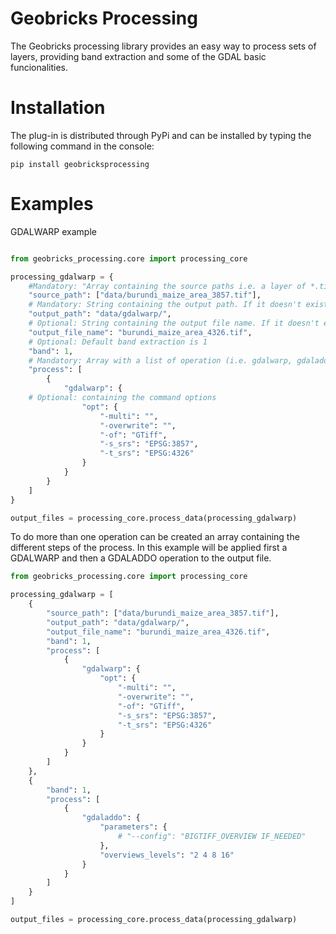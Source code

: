 Geobricks Processing
====================

The Geobricks processing library provides an easy way to process sets of layers, providing band extraction and some of the GDAL basic funcionalities. 

Installation
============
The plug-in is distributed through PyPi and can be installed by typing the following command in the console:
```
pip install geobricksprocessing
```
Examples
========

GDALWARP example

```python

from geobricks_processing.core import processing_core

processing_gdalwarp = {
    #Mandatory: "Array containing the source paths i.e. a layer of *.tif for band extraction or merging"
    "source_path": ["data/burundi_maize_area_3857.tif"],
    # Mandatory: String containing the output path. If it doesn't exists it will be created
    "output_path": "data/gdalwarp/",
    # Optional: String containing the output file name. If it doesn't exists it will be created with a uuid function
    "output_file_name": "burundi_maize_area_4326.tif",
    # Optional: Default band extraction is 1
    "band": 1,
    # Mandatory: Array with a list of operation (i.e. gdalwarp, gdaladdo, gdal_translate, band_extraction)
    "process": [
        {
            "gdalwarp": {
    # Optional: containing the command options
                "opt": {
                    "-multi": "",
                    "-overwrite": "",
                    "-of": "GTiff",
                    "-s_srs": "EPSG:3857",
                    "-t_srs": "EPSG:4326"
                }
            }
        }
    ]
}

output_files = processing_core.process_data(processing_gdalwarp)
```

To do more than one operation can be created an array containing the different steps of the process. In this example will be applied first a GDALWARP and then a GDALADDO operation to the output file.

```python
from geobricks_processing.core import processing_core

processing_gdalwarp = [
    {
        "source_path": ["data/burundi_maize_area_3857.tif"],
        "output_path": "data/gdalwarp/",
        "output_file_name": "burundi_maize_area_4326.tif",
        "band": 1,
        "process": [
            {
                "gdalwarp": {
                    "opt": {
                        "-multi": "",
                        "-overwrite": "",
                        "-of": "GTiff",
                        "-s_srs": "EPSG:3857",
                        "-t_srs": "EPSG:4326"
                    }
                }
            }
        ]
    },
    {
        "band": 1,
        "process": [
            {
                "gdaladdo": {
                    "parameters": {
                        # "--config": "BIGTIFF_OVERVIEW IF_NEEDED"
                    },
                    "overviews_levels": "2 4 8 16"
                }
            }
        ]
    }
]

output_files = processing_core.process_data(processing_gdalwarp)
```


